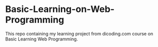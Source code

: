 # Basic-Learning-on-Web-Programming
This repo containing my learning project from dicoding.com course on Basic Learning Web Programming.
